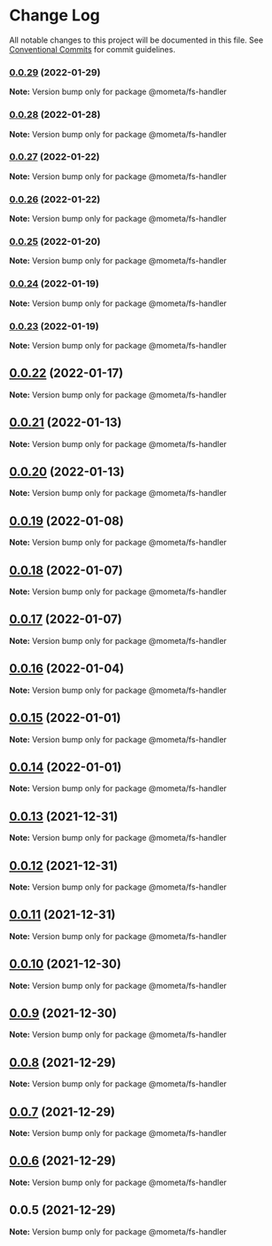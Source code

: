 # Change Log

All notable changes to this project will be documented in this file.
See [Conventional Commits](https://conventionalcommits.org) for commit guidelines.

### [0.0.29](https://github.com/imcuttle/mometa/compare/v0.0.28...v0.0.29) (2022-01-29)

**Note:** Version bump only for package @mometa/fs-handler

### [0.0.28](https://github.com/imcuttle/mometa/compare/v0.0.27...v0.0.28) (2022-01-28)

**Note:** Version bump only for package @mometa/fs-handler

### [0.0.27](https://github.com/imcuttle/mometa/compare/v0.0.26...v0.0.27) (2022-01-22)

**Note:** Version bump only for package @mometa/fs-handler

### [0.0.26](https://github.com/imcuttle/mometa/compare/v0.0.25...v0.0.26) (2022-01-22)

**Note:** Version bump only for package @mometa/fs-handler

### [0.0.25](https://github.com/imcuttle/mometa/compare/v0.0.24...v0.0.25) (2022-01-20)

**Note:** Version bump only for package @mometa/fs-handler

### [0.0.24](https://github.com/imcuttle/mometa/compare/v0.0.23...v0.0.24) (2022-01-19)

**Note:** Version bump only for package @mometa/fs-handler

### [0.0.23](https://github.com/imcuttle/mometa/compare/v0.0.22...v0.0.23) (2022-01-19)

**Note:** Version bump only for package @mometa/fs-handler

## [0.0.22](https://github.com/imcuttle/mometa/compare/v0.0.21...v0.0.22) (2022-01-17)

**Note:** Version bump only for package @mometa/fs-handler

## [0.0.21](https://github.com/imcuttle/mometa/compare/v0.0.20...v0.0.21) (2022-01-13)

**Note:** Version bump only for package @mometa/fs-handler

## [0.0.20](https://github.com/imcuttle/mometa/compare/v0.0.19...v0.0.20) (2022-01-13)

**Note:** Version bump only for package @mometa/fs-handler

## [0.0.19](https://github.com/imcuttle/mometa/compare/v0.0.18...v0.0.19) (2022-01-08)

**Note:** Version bump only for package @mometa/fs-handler

## [0.0.18](https://github.com/imcuttle/mometa/compare/v0.0.17...v0.0.18) (2022-01-07)

**Note:** Version bump only for package @mometa/fs-handler

## [0.0.17](https://github.com/imcuttle/mometa/compare/v0.0.16...v0.0.17) (2022-01-07)

**Note:** Version bump only for package @mometa/fs-handler

## [0.0.16](https://github.com/imcuttle/mometa/compare/v0.0.15...v0.0.16) (2022-01-04)

**Note:** Version bump only for package @mometa/fs-handler

## [0.0.15](https://github.com/imcuttle/mometa/compare/v0.0.14...v0.0.15) (2022-01-01)

**Note:** Version bump only for package @mometa/fs-handler

## [0.0.14](https://github.com/imcuttle/mometa/compare/v0.0.13...v0.0.14) (2022-01-01)

**Note:** Version bump only for package @mometa/fs-handler

## [0.0.13](https://github.com/imcuttle/mometa/compare/v0.0.12...v0.0.13) (2021-12-31)

**Note:** Version bump only for package @mometa/fs-handler

## [0.0.12](https://github.com/imcuttle/mometa/compare/v0.0.11...v0.0.12) (2021-12-31)

**Note:** Version bump only for package @mometa/fs-handler

## [0.0.11](https://github.com/imcuttle/mometa/compare/v0.0.10...v0.0.11) (2021-12-31)

**Note:** Version bump only for package @mometa/fs-handler

## [0.0.10](https://github.com/imcuttle/mometa/compare/v0.0.9...v0.0.10) (2021-12-30)

**Note:** Version bump only for package @mometa/fs-handler

## [0.0.9](https://github.com/imcuttle/mometa/compare/v0.0.8...v0.0.9) (2021-12-30)

**Note:** Version bump only for package @mometa/fs-handler

## [0.0.8](https://github.com/imcuttle/mometa/compare/v0.0.7...v0.0.8) (2021-12-29)

**Note:** Version bump only for package @mometa/fs-handler

## [0.0.7](https://github.com/imcuttle/mometa/compare/v0.0.6...v0.0.7) (2021-12-29)

**Note:** Version bump only for package @mometa/fs-handler

## [0.0.6](https://github.com/imcuttle/mometa/compare/v0.0.5...v0.0.6) (2021-12-29)

**Note:** Version bump only for package @mometa/fs-handler

## 0.0.5 (2021-12-29)

**Note:** Version bump only for package @mometa/fs-handler
